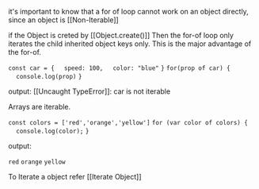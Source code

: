 it's important to know that a for of loop cannot work on an object directly, since an object is [[Non-Iterable]]

if the Object is creted by [[Object.create()]] Then the for-of loop only iterates the child inherited object keys only. This is the major advantage of the for-of.

`const car = {`
    `speed: 100,`
    `color: "blue"`
`}`
`for(prop of car) {`
    `console.log(prop)`
`}`

output: 
[[Uncaught TypeError]]: car is not iterable

Arrays are iterable.

`const colors = ['red','orange','yellow']`
`for (var color of colors) {`
    `console.log(color);`
`}`

output:

`red`
`orange`
`yellow`


To Iterate a object refer [[Iterate Object]]


